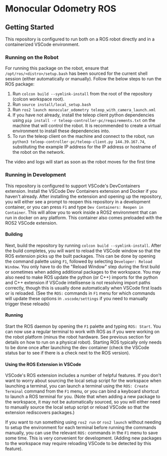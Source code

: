 # Monocular Odometry ROS

## Getting Started

This repository is configured to run both on a ROS robot directly and in a containerized VSCode environment.

### Running on the Robot

For running this package on the robot, ensure that `/opt/ros/<distro>/setup.bash` has been sourced
for the current shell session (either automatically or manually). Follow the below steps to run the ROS package:

1. Run `colcon build --symlink-install` from the root of the repository (colcon workspace root).
2. Run `source install/local_setup.bash`
3. Run `ros2 launch monocular_odometry teleop_with_camera_launch.xml`
4. If you have not already, install the teleop client python dependencies using `pip install -r teleop-controller-pc/requirements.txt` on the machine that will control the robot. It is recommended to create a virtual environment to install these dependencies into.
5. To run the teleop client on the machine and connect to the robot, run `python3 teleop-controller-pc/teleop-client.py 144.39.167.74`, substituting the example IP address for the IP address or hostname of the robot on the network.

The video and logs will start as soon as the robot moves for the first time
 
### Running in Development

This repository is configured to support VSCode's DevContainers extension. Install the VSCode Dev Containers extension
and Docker if you haven't already. After installing the extension and opening up the repository, you will either see
a prompt to reopen this repository in a development container, or you can press `F1` and type `Dev Containers: Reopen in Container`.
This will allow you to work inside a ROS2 environment that can run in docker on any platform. This container also
comes preloaded with the ROS2 VSCode extension.

#### Building

Next, build the repository by running `colcon build --symlink-install`. After the build completes, you will want to reload the
VSCode window so that the ROS extension picks up the built packages. This can be done by opening the command palette using `F1`,
followed by selecting `Developer: Reload Window`. You only have to do the "Reload Window" step during the first build or sometimes
when adding additional packages to the workspace. You may also need to make ROS update the python (or C++) imports for the python and C++ extension
if VSCode intellisense is not resolving import paths correctly, though this is usually done automatically when VSCode first loads or is reloaded.
(See the `ROS:` commands in `F1` menu for which commands will update these options in `.vscode/settings` if you need to manually trigger
these reloads)

#### Running

Start the ROS daemon by opening the `F1` palette and typing
`ROS: Start`. You can now use a regular terminal to work with ROS as if you were working on the robot platform (minus the robot
hardware. See previous section for details on how to run on a physical robot). Starting ROS typically only needs to be done once
after launching the dev container (check the VSCode status bar to see if there is a check next to the ROS version).

#### Using the ROS Extension in VSCode

VSCode's ROS extension includes a number of helpful features. If you don't want to worry about sourcing the local setup script for the workspace
when launching a terminal, you can launch a terminal using the `ROS: Create Terminal` command from the `F1` menu, or you can bind a keyboard
shortcut to launch a ROS terminal for you. (Note that when adding a new package to the workspace, it may not be automatically sourced, so you will either need
to manually source the local setup script or reload VSCode so that the extension rediscovers packages.)

If you want to run something using `ros2 run` or `ros2 launch` without needing to setup the environment for each terminal before running the commands manually, you can use the relevant `ROS:` commands in the `F1` menu to save some time. This is very convenient for development. (Adding
new packages to the workspace may require reloading VSCode to be detected
by this feature).
